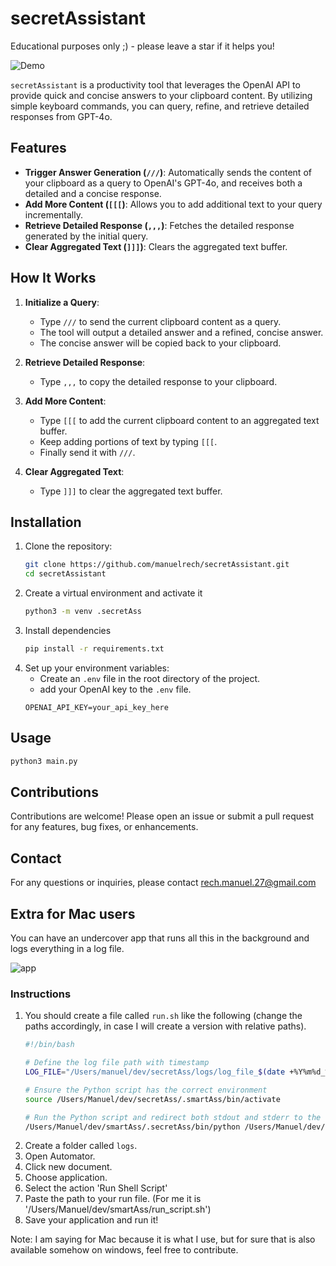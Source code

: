 # secretAssistant
Educational purposes only ;) - please leave a star if it helps you!

![Demo](demo/smartAssistantDemo.gif)

`secretAssistant` is a productivity tool that leverages the OpenAI API to provide quick and concise answers to your clipboard content. By utilizing simple keyboard commands, you can query, refine, and retrieve detailed responses from GPT-4o.

## Features

- **Trigger Answer Generation (`///`)**: Automatically sends the content of your clipboard as a query to OpenAI's GPT-4o, and receives both a detailed and a concise response.
- **Add More Content (`[[[`)**: Allows you to add additional text to your query incrementally.
- **Retrieve Detailed Response (`,,,`)**: Fetches the detailed response generated by the initial query.
- **Clear Aggregated Text (`]]]`)**: Clears the aggregated text buffer.

## How It Works

1. **Initialize a Query**:
   - Type `///` to send the current clipboard content as a query.
   - The tool will output a detailed answer and a refined, concise answer.
   - The concise answer will be copied back to your clipboard.

2. **Retrieve Detailed Response**:
   - Type `,,,` to copy the detailed response to your clipboard.

3. **Add More Content**:
   - Type `[[[` to add the current clipboard content to an aggregated text buffer.
   - Keep adding portions of text by typing `[[[`.
   - Finally send it with `///`. 

4. **Clear Aggregated Text**:
   - Type `]]]` to clear the aggregated text buffer.

## Installation

1. Clone the repository:
   ```sh
   git clone https://github.com/manuelrech/secretAssistant.git
   cd secretAssistant
   ```
2. Create a virtual environment and activate it
   ```sh
   python3 -m venv .secretAss
   ```
3. Install dependencies
   ```sh
   pip install -r requirements.txt
   ```
3. Set up your environment variables:
   - Create an `.env` file in the root directory of the project.
   - add your OpenAI key to the `.env` file.
   ```env
   OPENAI_API_KEY=your_api_key_here
   ```

## Usage
```sh
python3 main.py
````

## Contributions
Contributions are welcome! Please open an issue or submit a pull request for any features, bug fixes, or enhancements.

## Contact
For any questions or inquiries, please contact rech.manuel.27@gmail.com

## Extra for Mac users


You can have an undercover app that runs all this in the background and logs everything in a log file.

![app](demo/automator_application.png)

### Instructions
1. You should create a file called `run.sh` like the following (change the paths accordingly, in case I will create a version with relative paths).
   ```sh
   #!/bin/bash

   # Define the log file path with timestamp
   LOG_FILE="/Users/manuel/dev/secretAss/logs/log_file_$(date +%Y%m%d_%H%M%S).txt"

   # Ensure the Python script has the correct environment
   source /Users/Manuel/dev/secretAss/.smartAss/bin/activate

   # Run the Python script and redirect both stdout and stderr to the log file
   /Users/Manuel/dev/smartAss/.secretAss/bin/python /Users/Manuel/dev/secretAss/main.py > "$LOG_FILE" 2>&1
   ```
2. Create a folder called `logs`.
3. Open Automator.
4. Click new document.
5. Choose application.
6. Select the action 'Run Shell Script'
7. Paste the path to your run file. (For me it is '/Users/Manuel/dev/smartAss/run_script.sh')
8. Save your application and run it!

Note: I am saying for Mac because it is what I use, but for sure that is also available somehow on windows, feel free to contribute. 

